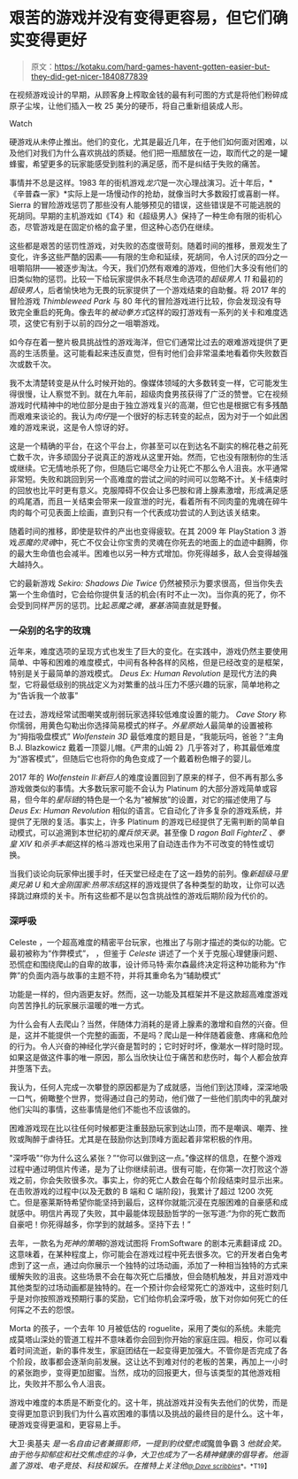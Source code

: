 # 艰苦的游戏并没有变得更容易，但它们确实变得更好

> 原文：<https://kotaku.com/hard-games-havent-gotten-easier-but-they-did-get-nicer-1840877839>

在视频游戏设计的早期，从顾客身上榨取金钱的最有利可图的方式是将他们粉碎成原子尘埃，让他们插入一枚 25 美分的硬币，将自己重新组装成人形。

Watch

硬游戏从未停止推出。他们的变化，尤其是最近几年，在于他们如何面对困难，以及他们对我们为什么喜欢挑战的质疑。他们把一瓶醋放在一边，取而代之的是一罐蜂蜜，希望更多的玩家能感受到胜利的满足感，而不是纠结于失败的痛苦。

事情并不总是这样。1983 年的街机游戏*龙穴*是一次心理战演习。近十年后，*《辛普森一家》*实际上是一场慢动作的抢劫，就像当时大多数殴打或喜剧一样。Sierra 的冒险游戏惩罚了那些没有人能够预见的错误，这些错误是不可能逃脱的死胡同。早期的主机游戏如《T4》和《超级男人》保持了一种生命有限的街机心态，尽管游戏是在固定价格的盒子里，但这种心态仍在继续。

这些都是艰苦的惩罚性游戏，对失败的态度很苛刻。随着时间的推移，景观发生了变化，许多这些严酷的因素——有限的生命和延续，死胡同，令人讨厌的四分之一咀嚼陷阱——被逐步淘汰。今天，我们仍然有艰难的游戏，但他们大多没有他们的旧类似物的惩罚。比较一下给玩家提供永不耗尽生命选项的*超级男人 11* 和最初的*超级男人*，后者愉快地为无畏的玩家提供了一个游戏结束的自助餐。将 2017 年的冒险游戏 *Thimbleweed Park* 与 80 年代的冒险游戏进行比较，你会发现没有导致完全重启的死角。像去年的*被动拳方式*这样的殴打游戏有一系列的关卡和难度选项，这使它有别于以前的四分之一咀嚼游戏。

如今存在着一整片极具挑战性的游戏海洋，但它们通常比过去的艰难游戏提供了更高的生活质量。这可能看起来违反直觉，但有时他们会非常温柔地看着你失败数百次或数千次。

我不太清楚转变是从什么时候开始的。像媒体领域的大多数转变一样，它可能发生得很慢，让人察觉不到。就在九年前，超级肉食男孩获得了广泛的赞誉。它在视频游戏时代精神中的地位部分是由于独立游戏复兴的高潮，但它也是根据它有多残酷而艰难来谈论的。我认为*肉仔*是一个很好的标志转变的起点，因为对于一个如此困难的游戏来说，这是令人惊讶的好。

这是一个精确的平台，在这个平台上，你甚至可以在到达名不副实的棉花巷之前死亡数千次，许多顽固分子说真正的游戏从这里开始。然而，它也没有限制你的生活或继续。它无情地杀死了你，但随后它竭尽全力让死亡不那么令人沮丧。水平通常非常短。失败和跳回到另一个高难度的尝试之间的时间可以忽略不计。关卡结束时的回放也比平时更有意义。克服障碍不仅会让多巴胺和肾上腺素激增，形成满足感的鸡尾酒，而且一关结束会带来一段宣泄的时光，看着所有不同肉童的鬼魂在碎牛肉的每个可见表面上绘画，直到只有一个代表成功尝试的人到达该关结束。

随着时间的推移，即使是软件的产出也变得疲软。在其 2009 年 PlayStation 3 游戏*恶魔的灵魂*中，死亡不仅会让你宝贵的灵魂在你死去的地面上的血迹中翻腾，你的最大生命值也会减半。困难也以另一种方式增加。你死得越多，敌人会变得越强大越持久。

它的最新游戏 *Sekiro: Shadows Die Twice* 仍然被预示为要求很高，但当你失去第一个生命值时，它会给你提供复活的机会(有时不止一次)。当你真的死了，你不会受到同样严厉的惩罚。比起*恶魔之魂*，*塞基洛*简直就是野餐。

### 一朵别的名字的玫瑰

近年来，难度选项的呈现方式也发生了巨大的变化。在实践中，游戏仍然主要使用简单、中等和困难的难度模式，中间有各种各样的风格，但是已经改变的是框架，特别是关于最简单的游戏模式。 *Deus Ex: Human Revolution* 是现代方法的典型，它将最低级别的挑战定义为对繁重的战斗压力不感兴趣的玩家，简单地称之为“告诉我一个故事”

在过去，游戏经常试图嘲笑或削弱玩家选择较低难度设置的能力。 *Cave Story* 称你懦弱，用黄色勾勒出你选择简易模式的样子。*外星原始人*最简单的设置被称为“拇指吸盘模式” *Wolfenstein 3D* 最低难度的题目是，“我能玩吗，爸爸？”主角 B.J. Blazkowicz 戴着一顶婴儿帽。《严肃的山姆 2》几乎答对了，称其最低难度为“游客模式”，但随后它也将你的角色变成了一个戴着粉色帽子的婴儿。

2017 年的 *Wolfenstein II:新巨人*的难度设置回到了原来的样子，但不再有那么多游戏做类似的事情。大多数玩家可能不会认为 Platinum 的大部分游戏简单或容易，但今年的*星际链*的特色是一个名为“被解放”的设置，对它的描述使用了与 *Deus Ex: Human Revolution* 相似的语言。它自动化了许多复杂的游戏系统，并提供了无限的复活。事实上，许多 Platinum 的游戏已经提供了无需判断的简单自动模式，可以追溯到本世纪初的*魔兵惊天录*。甚至像 D *ragon Ball FighterZ* 、*拳皇 XIV* 和*杀手本能*这样的格斗游戏也采用了自动连击作为不可改变的特性或切换。

当我们谈论向玩家伸出援手时，任天堂已经走在了这一趋势的前列。像*新超级马里奥兄弟 U* 和*大金刚国家:热带冻结*这样的游戏提供了各种类型的助攻，让你可以选择跳过麻烦的关卡。所有这些都不是以包含挑战性的游戏后期阶段为代价的。

### 深呼吸

Celeste ，一个超高难度的精密平台玩家，也推出了与刚才描述的类似的功能。它最初被称为“作弊模式”， ，但鉴于 *Celeste* 讲述了一个关于克服心理健康问题、恐慌症和围绕爬山的自卑的故事，设计师马特·索尔森最终决定将这种功能称为“作弊”的负面内涵与故事的主题不符，并将其重命名为“辅助模式”

功能是一样的，但内涵更友好。然而，这一功能及其框架并不是这款超高难度游戏向苦苦挣扎的玩家展示温暖的唯一方式。

为什么会有人去爬山？当然，伴随体力消耗的是肾上腺素的激增和自然的兴奋。但是，这并不能提供一个完整的画面，不是吗？爬山是一种伴随着疲惫、疼痛和危险的行为。令人兴奋的神经化学兴奋是暂时的；它时好时坏，像潮水一样时隐时现。如果这是做这件事的唯一原因，那么当欣快让位于痛苦和悲伤时，每个人都会放弃并堕落下去。

我认为，任何人完成一次攀登的原因都是为了成就感，当他们到达顶峰，深深地吸一口气，俯瞰整个世界，觉得通过自己的劳动，他们做了一些他们肌肉中的乳酸对他们尖叫的事情，这些事情是他们不能也不应该做的。

困难游戏现在比以往任何时候都更注重鼓励玩家到达山顶，而不是嘲讽、嘲弄、挫败或陶醉于虐待狂。尤其是在鼓励你达到顶峰方面起着非常积极的作用。

"深呼吸"“你为什么这么紧张？”“你可以做到这一点。”像这样的信息，在整个游戏过程中通过明信片传递，是为了让你继续前进。很有可能，在你第一次打败这个游戏之前，你会失败很多次。事实上，你的死亡人数会在每个阶段结束时显示出来。在击败游戏的过程中(以及无数的 B 端和 C 端阶段)，我累计了超过 1200 次死亡。但是塞莱斯特希望你能坚持到最后，这样你就能沉浸在克服困难的自豪感和成就感中。明信片再现了失败，其中最能体现鼓励哲学的一张写道:“为你的死亡数而自豪吧！你死得越多，你学到的就越多。坚持下去！”

去年，一款名为*死神的策略*的游戏试图将 FromSoftware 的剧本元素翻译成 2D。这意味着，在某种程度上，你可能会在游戏过程中死去很多次。它的开发者白兔考虑到了这一点，通过向你展示一个独特的过场动画，添加了一种相当独特的方式来缓解失败的沮丧。这些场景不会在每次死亡后播放，但会随机触发，并且对游戏中其他类型的过场动画都是独特的。在一个预计你会经常死亡的游戏中，这些时刻几乎是对你按照游戏预期行事的奖励，它们给你机会深呼吸，放下对你如何死亡的任何挥之不去的怨恨。

Morta 的孩子，一个去年 10 月被低估的 roguelite，采用了类似的系统。未能完成莫塔山深处的管道工程并不意味着你会回到你开始的家庭庄园。相反，你可以看着时间流逝，新的事件发生，家庭团结在一起变得更加强大。不管你是否完成了各个阶段，故事都会逐渐向前发展。这让达不到难对付的老板的苦果，再加上一小时的紧张跑步，变得更加甜蜜。当然，成功的回报更大，但与该类型的其他游戏相比，失败并不那么令人沮丧。

游戏中难度的本质是不断变化的。这十年，挑战游戏并没有失去他们的优势，而是变得更加意识到我们为什么喜欢困难的事情以及挑战的最终目的是什么。这十年，硬游戏变得更温和，更容易上手。

大卫·奥基夫 *是一名自由记者兼摄影师，一提到豹纹壁虎或*魔兽争霸 3 *他就会笑。由于他与抑郁症和社交焦虑症的斗争，大卫也成为了一名精神健康的倡导者。他涵盖了游戏、电子竞技、科技和娱乐。在推特上关注他*[<small>*@ Dave scribbles*</small>](http://www.twitter.com/davescribbles)<small>*。*T19】</small>